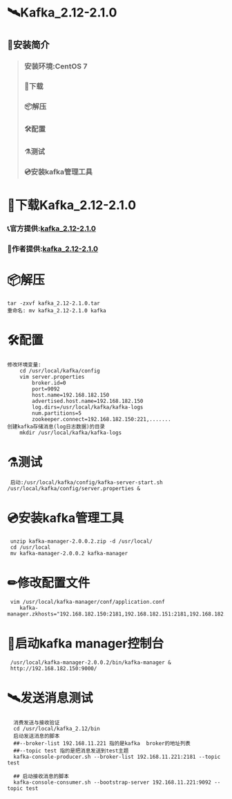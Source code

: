 # 🛰Kafka_2.12-2.1.0
## 🧭安装简介
> ### 安装环境:CentOS 7
> ### 🚬下载
> ### 📦解压
> ### 🛠配置
> ### ⚗测试️
> ### 💿安装kafka管理工具
# 🚬下载Kafka_2.12-2.1.0
 ###  📞官方提供:[kafka_2.12-2.1.0](http://kafka.apache.org/downloads)
 ###  🤝作者提供:[kafka_2.12-2.1.0](https://www.shushunstudio.com/software/zookeeper-3.4.14.tar.gz)
# 📦解压
    tar -zxvf kafka_2.12-2.1.0.tar
    重命名: mv kafka_2.12-2.1.0 kafka
    
# 🛠配置 
    修改环境变量:
        cd /usr/local/kafka/config
        vim server.properties
            broker.id=0
            port=9092
            host.name=192.168.182.150
            advertised.host.name=192.168.182.150
            log.dirs=/usr/local/kafka/kafka-logs
            num.partitions=5
            zookeeper.connect=192.168.182.150:221,.......
    创建kafka存储消息(log日志数据)的目录
        mkdir /usr/local/kafka/kafka-logs
   

 # ⚗测试  
     启动:/usr/local/kafka/config/kafka-server-start.sh /usr/local/kafka/config/server.properties &
 # 💿安装kafka管理工具
     unzip kafka-manager-2.0.0.2.zip -d /usr/local/
     cd /usr/local
     mv kafka-manager-2.0.0.2 kafka-manager
 # ✏修改配置文件
     vim /usr/local/kafka-manager/conf/application.conf
        kafka-manager.zkhosts="192.168.182.150:2181,192.168.182.151:2181,192.168.182.152:2181"
 # 🥂启动kafka manager控制台
     /usr/local/kafka-manager-2.0.0.2/bin/kafka-manager &
     http://192.168.182.150:9000/
 # 🛰发送消息测试
      消费发送与接收验证
      cd /usr/local/kafka_2.12/bin
      启动发送消息的脚本
      ##--broker-list 192.168.11.221 指的是kafka  broker的地址列表
      ##--topic test 指的是把消息发送到test主题
      kafka-console-producer.sh --broker-list 192.168.11.221:2181 --topic test
      
      ## 启动接收消息的脚本
      kafka-console-consumer.sh --bootstrap-server 192.168.11.221:9092 --topic test